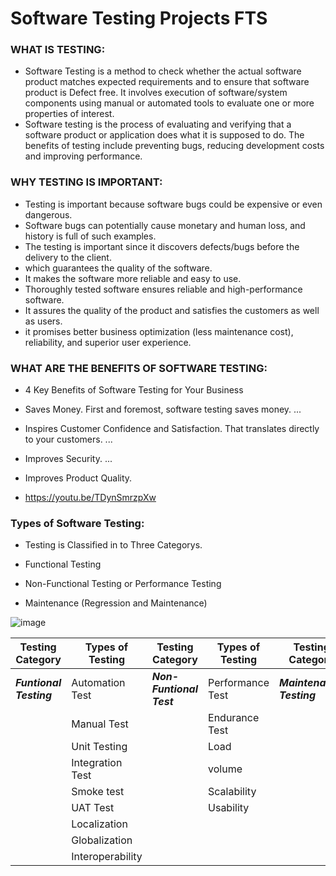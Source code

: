 # Software Testing Projects FTS
### WHAT IS TESTING:
- Software Testing is a method to check whether the actual software product matches expected requirements and to ensure that software product is Defect free. It involves execution of software/system components using manual or automated tools to evaluate one or more properties of interest.
- Software testing is the process of evaluating and verifying that a software product or application does what it is supposed to do. The benefits of testing include preventing bugs, reducing development costs and improving performance.

### WHY TESTING IS IMPORTANT:
- Testing is important because software bugs could be expensive or even dangerous. 
- Software bugs can potentially cause monetary and human loss, and history is full of such examples.
- The testing is important since it discovers defects/bugs before the delivery to the client. 
- which guarantees the quality of the software. 
- It makes the software more reliable and easy to use. 
- Thoroughly tested software ensures reliable and high-performance software.
- It assures the quality of the product and satisfies the customers as well as users.  
- it promises better business optimization (less maintenance cost), reliability, and superior user experience.

### WHAT ARE THE BENEFITS OF SOFTWARE TESTING:
- 4 Key Benefits of Software Testing for Your Business
- Saves Money. First and foremost, software testing saves money. ...
- Inspires Customer Confidence and Satisfaction. That translates directly to your customers. ...
- Improves Security. ...
- Improves Product Quality.

- https://youtu.be/TDynSmrzpXw

### Types of Software Testing:
- Testing is Classified in to Three Categorys.
 
- Functional Testing
- Non-Functional Testing or Performance Testing
- Maintenance (Regression and Maintenance)  

![image](https://user-images.githubusercontent.com/105497741/173087972-735f9bd8-0a73-436e-81cb-eb8ee36447a4.png)


| Testing Category  | Types of Testing | Testing Category  | Types of Testing | Testing Category  | Types of Testing |
| ---------------- | ----------------  |  --------------- | ---------------- | --------------- | ---------------- | 
| ***Funtional Testing*** | Automation Test  |  ***Non-Funtional Test*** |  Performance Test |   ***Maintenance Testing*** | Regression |
|                   | Manual Test     |                     |  Endurance Test  |                         | Maintenance |  
|                   | Unit Testing   |                      |  Load                                                                                                     
|                   | Integration Test |                    | volume |
|                   | Smoke test       |                    | Scalability |
|                   | UAT Test         |                    | Usability |
|                   | Localization     | 
|                   | Globalization    | 
|                   | Interoperability | 



